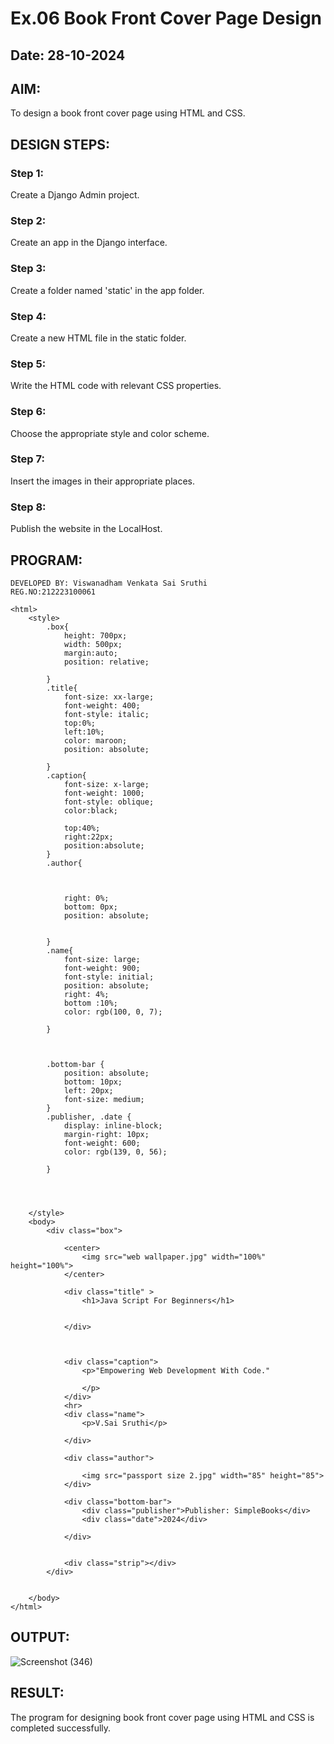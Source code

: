 # Ex.06 Book Front Cover Page Design
## Date: 28-10-2024

## AIM:
To design a book front cover page using HTML and CSS.

## DESIGN STEPS:

### Step 1:
Create a Django Admin project.

### Step 2:
Create an app in the Django interface.

### Step 3:
Create a folder named 'static' in the app folder.

### Step 4:
Create a new HTML file in the static folder.

### Step 5:
Write the HTML code with relevant CSS properties.

### Step 6:
Choose the appropriate style and color scheme.

### Step 7:
Insert the images in their appropriate places.

### Step 8:
Publish the website in the LocalHost.

## PROGRAM:
```
DEVELOPED BY: Viswanadham Venkata Sai Sruthi
REG.NO:212223100061
```
```
<html>
    <style>
        .box{
            height: 700px;
            width: 500px;
            margin:auto;
            position: relative;
            
        }
        .title{
            font-size: xx-large;
            font-weight: 400;
            font-style: italic;
            top:0%;
            left:10%;
            color: maroon;
            position: absolute;
            
        }
        .caption{
            font-size: x-large;
            font-weight: 1000;
            font-style: oblique;
            color:black;

            top:40%;
            right:22px;
            position:absolute;
        }
        .author{
            
            
           
            right: 0%;
            bottom: 0px;
            position: absolute;
            
           
        }
        .name{
            font-size: large;
            font-weight: 900;
            font-style: initial;
            position: absolute;
            right: 4%;
            bottom :10%;
            color: rgb(100, 0, 7);

        }

        
   
        .bottom-bar {
            position: absolute;
            bottom: 10px;
            left: 20px;
            font-size: medium;
        }
        .publisher, .date {
            display: inline-block;
            margin-right: 10px;
            font-weight: 600;
            color: rgb(139, 0, 56);

        }
       



    </style>
    <body>
        <div class="box">
            
            <center>
                <img src="web wallpaper.jpg" width="100%" height="100%">
            </center>
           
            <div class="title" >
                <h1>Java Script For Beginners</h1>
                

            </div>
            

            
            <div class="caption">
                <p>"Empowering Web Development With Code." 

                </p>
            </div>
            <hr>
            <div class="name">
                <p>V.Sai Sruthi</p>
            
            </div>
            
            <div class="author">
                
                <img src="passport size 2.jpg" width="85" height="85">
            </div>
    
            <div class="bottom-bar">
                <div class="publisher">Publisher: SimpleBooks</div>
                <div class="date">2024</div>
              
            </div>
            
            
            <div class="strip"></div>
        </div>
    
    
    </body>
</html>
```

## OUTPUT:
![Screenshot (346)](https://github.com/user-attachments/assets/8a95829e-cf01-4638-bbf3-8d7a3e669eaf)


## RESULT:
The program for designing book front cover page using HTML and CSS is completed successfully.

